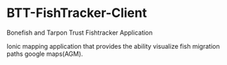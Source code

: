 # BTT-FishTracker-Client
Bonefish and Tarpon Trust Fishtracker Application

Ionic mapping application that provides the ability visualize fish migration paths google maps(AGM).

